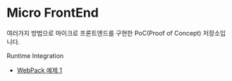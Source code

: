 # Micro FrontEnd

여러가지 방법으로 마이크로 프론트엔드를 구현한 PoC(Proof of Concept) 저장소입니다.

Runtime Integration
* [WebPack 예제 1](webpack-1-basic/README.md)
